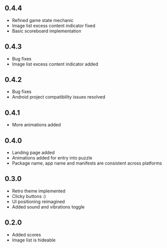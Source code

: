 ## 0.4.4

 - Refined game state mechanic
 - Image list excess content indicator fixed
 - Basic scoreboard implementation

## 0.4.3

 - Bug fixes
 - Image list excess content indicator added

## 0.4.2

 - Bug fixes
 - Android project compatibility issues resolved

## 0.4.1

 - More animations added
 
 ## 0.4.0

 - Landing page added
 - Animations added for entry into puzzle
 - Package name, app name and manifests are consistent across platforms

## 0.3.0

 - Retro theme implemented
 - Clicky buttons :)
 - UI positioning reimagined
 - Added sound and vibrations toggle

## 0.2.0

 - Added scores
 - Image list is hideable